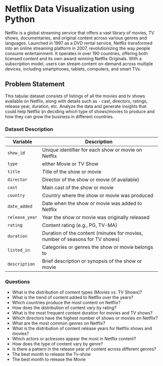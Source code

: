 
# Netflix Data Visualization using Python

Netflix is a global streaming service that offers a vast library of movies, TV shows, documentaries, and original content across various genres and languages. Launched in 1997 as a DVD rental service, Netflix transformed into an online streaming platform in 2007, revolutionizing the way people consume entertainment. It operates in over 190 countries, offering both licensed content and its own award-winning Netflix Originals. With a subscription model, users can stream content on-demand across multiple devices, including smartphones, tablets, computers, and smart TVs.

## Problem Statement

This tabular dataset consists of listings of all the movies and tv shows available on Netflix, along with details such as - cast, directors, ratings, release year, duration, etc. Analyze the data and generate insights that could help Netflix ijn deciding which type of shows/movies to produce and how they can grow the business in different countries.

### Dataset Description

| Variable	| Description |
|-----------|-------------|
| `show_id`	   | Unique identifier for each show or movie on Netflix |
|`type`  	   | either Movie or TV Show |
|`title`       | Title of the show or movie|
|`director`    | Director of the show or movie (if available)|
|`cast`        |Main cast of the show or movie|
|`country`     |Country where the show or movie was produced|
|`date_added`  |Date when the show or movie was added to Netflix|
|`release_year`|Year the show or movie was originally released|
|`rating`      |Content rating (e.g., PG, TV-MA)|
|`duration`    |Duration of the content (minutes for movies, number of seasons for TV shows)|
|`listed_in`   |Categories or genres the show or movie belongs to |
|`description` |Brief description or synopsis of the show or movie|

### Questions

- What is the distribution of content types (Movies vs. TV Shows)?
- What is the trend of content added to Netflix over the years?
- Which countries produce the most content on Netflix?
- How does the distribution of content vary by rating?
- What is the most frequent content duration for movies and TV shows?
- Which directors have the highest number of shows or movies on Netflix?
- What are the most common genres on Netflix?
- What is the distribution of content release years for Netflix shows and movies?
- Which actors or actresses appear the most in Netflix content?
- How does the type of content vary by genre?
- Is there a pattern in the release year of content across different genres?
- The best month to release the Tv-show
- The best month to release the Movie

